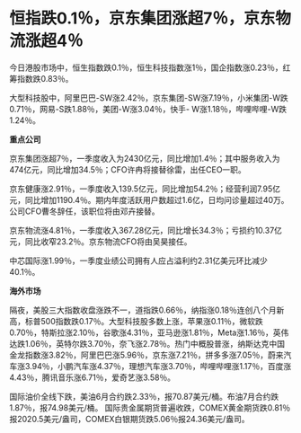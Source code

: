 # 恒指跌0.1％，京东集团涨超7％，京东物流涨超4％

今日港股市场中，恒生指数跌0.1％，恒生科技指数涨1％，国企指数涨0.23％，红筹指数跌0.83％。

大型科技股中，阿里巴巴-SW涨2.42％，京东集团-SW涨7.19％，小米集团-W跌0.71％，网易-S跌1.88％，美团-W涨3.04％，快手-
W涨1.18％，哔哩哔哩-W跌1.24％。

**重点公司**

京东集团涨超7％，一季度收入为2430亿元，同比增加1.4％；其中服务收入为474亿元，同比增加34.5％；CFO许冉将接替徐雷，出任CEO一职。

京东健康涨2.91％，一季度收入139.5亿元，同比增加54.2％；经营利润7.95亿元，同比增加1190.4％。期内年度活跃用户数超过1.6亿，日均问诊量超过40万。公司CFO曹冬辞任，该职位将由邓卉接替。

京东物流涨4.81％，一季度收入367.28亿元，同比增长34.3％；亏损约10.37亿元，同比收窄23.2％。京东物流CFO将由吴昊接任。

中芯国际涨1.99％，一季度业绩公司拥有人应占溢利约2.31亿美元环比减少40.1％。

**海外市场**

隔夜，美股三大指数收盘涨跌不一，道指跌0.66％，纳指涨0.18％连创八个月新高，标普500指数跌0.17％。大型科技股多数上涨，苹果涨0.11％，微软跌0.70％，特斯拉涨2.10％，谷歌涨4.31％，亚马逊涨1.81％，Meta涨1.16％，英伟达跌1.06％，英特尔跌3.70％，奈飞涨2.78％。热门中概股普涨，纳斯达克中国金龙指数涨3.82％，阿里巴巴涨5.96％，京东涨7.21％，拼多多涨7.05％，蔚来汽车涨3.94％，小鹏汽车涨4.37％，理想汽车涨3.70％，哔哩哔哩涨1.17％，百度涨4.43％，腾讯音乐涨6.71％，爱奇艺涨3.58％。

国际油价全线下跌，美油6月合约跌2.33％，报70.87美元/桶。布油7月合约跌1.87％，报74.98美元/桶。
国际贵金属期货普遍收跌，COMEX黄金期货跌0.81％报2020.5美元/盎司，COMEX白银期货跌5.06％报24.36美元/盎司。


